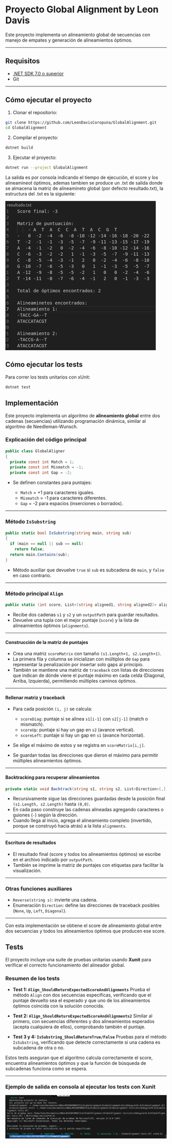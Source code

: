 # Proyecto Global Alignment by Leon Davis

Este proyecto implementa un alineamiento global de secuencias con manejo de empates y generación de alineamientos óptimos.

---

## Requisitos

- [.NET SDK 7.0 o superior](https://dotnet.microsoft.com/download)
- Git

---

## Cómo ejecutar el proyecto

1. Clonar el repositorio:

```bash
git clone https://github.com/LeonDavisCoropuna/GlobalAlignment.git
cd GlobalAlignment
````

2. Compilar el proyecto:

```bash
dotnet build
```

3. Ejecutar el proyecto:

```bash
dotnet run --project GlobalAlignment
```

La salida es por consola indicando el tiempo de ejecución, el score y los alineamineot óptimos, ademas tambien se produce un .txt de salida donde se almacena la matriz de alineamineto global (por defecto resultado.txt), la estructura del .txt es la siguiente:

![Imagen mostrando salida en consola con tests pasados](/images/output-result.png)

## Cómo ejecutar los tests

Para correr los tests unitarios con xUnit:

```bash
dotnet test
```

## Implementación

Este proyecto implementa un algoritmo de **alineamiento global** entre dos cadenas (secuencias) utilizando programación dinámica, similar al algoritmo de Needleman-Wunsch.

### Explicación del código principal

```csharp
public class GlobalAligner
{
  private const int Match = 1;
  private const int Mismatch = -1;
  private const int Gap = -2;
```

* Se definen constantes para puntajes:

  * `Match` = +1 para caracteres iguales.
  * `Mismatch` = -1 para caracteres diferentes.
  * `Gap` = -2 para espacios (inserciones o borrados).

---

### Método `IsSubstring`

```csharp
public static bool IsSubstring(string main, string sub)
{
  if (main == null || sub == null)
    return false;
  return main.Contains(sub);
}
```

* Método auxiliar que devuelve `true` si `sub` es subcadena de `main`, y `false` en caso contrario.

---

### Método principal `Align`

```csharp
public static (int score, List<(string aligned1, string aligned2)> alignments) Align(string s1, string s2, string outputPath)
```

* Recibe dos cadenas `s1` y `s2` y un `outputPath` para guardar resultados.
* Devuelve una tupla con el mejor puntaje (`score`) y la lista de alineamientos óptimos (`alignments`).

---

#### Construcción de la matriz de puntajes

* Crea una matriz `scoreMatrix` con tamaño `(s1.Length+1, s2.Length+1)`.
* La primera fila y columna se inicializan con múltiplos de `Gap` para representar la penalización por insertar solo gaps al principio.
* También se mantiene una matriz de `traceback` con listas de direcciones que indican de dónde viene el puntaje máximo en cada celda (Diagonal, Arriba, Izquierda), permitiendo múltiples caminos óptimos.

---

#### Rellenar matriz y traceback

* Para cada posición `(i, j)` se calcula:

  * `scoreDiag`: puntaje si se alinea `s1[i-1]` con `s2[j-1]` (match o mismatch).
  * `scoreUp`: puntaje si hay un gap en `s2` (avance vertical).
  * `scoreLeft`: puntaje si hay un gap en `s1` (avance horizontal).

* Se elige el máximo de estos y se registra en `scoreMatrix[i,j]`.

* Se guardan todas las direcciones que dieron el máximo para permitir múltiples alineamientos óptimos.

---

#### Backtracking para recuperar alineamientos

```csharp
private static void Backtrack(string s1, string s2, List<Direction>[,] traceback, int i, int j, string aligned1, string aligned2, List<(string, string)> alignments)
```

* Recursivamente sigue las direcciones guardadas desde la posición final `(s1.Length, s2.Length)` hasta `(0,0)`.
* En cada paso construye las cadenas alineadas agregando caracteres o guiones (`-`) según la dirección.
* Cuando llega al inicio, agrega el alineamiento completo (invertido, porque se construyó hacia atrás) a la lista `alignments`.

---

#### Escritura de resultados

* El resultado final (score y todos los alineamientos óptimos) se escribe en el archivo indicado por `outputPath`.
* También se imprime la matriz de puntajes con etiquetas para facilitar la visualización.

---

### Otras funciones auxiliares

* `Reverse(string s)`: invierte una cadena.
* Enumeración `Direction`: define las direcciones de traceback posibles (`None`, `Up`, `Left`, `Diagonal`).

---

Con esta implementación se obtiene el score de alineamiento global entre dos secuencias y todos los alineamientos óptimos que producen ese score.

## Tests

El proyecto incluye una suite de pruebas unitarias usando **Xunit** para verificar el correcto funcionamiento del alineador global.

### Resumen de los tests

* **Test 1: `Align_ShouldReturnExpectedScoreAndAlignments`**
  Prueba el método `Align` con dos secuencias específicas, verificando que el puntaje devuelto sea el esperado y que uno de los alineamientos óptimos coincida con la solución conocida.

* **Test 2: `Align_ShouldReturnExpectedScoreAndAlignments2`**
  Similar al primero, con secuencias diferentes y dos alineamientos esperados (acepta cualquiera de ellos), comprobando también el puntaje.

* **Test 3 y 4: `IsSubstring_ShouldReturnTrue/False`**
  Pruebas para el método `IsSubstring`, verificando que detecte correctamente si una cadena es subcadena de otra o no.

Estos tests aseguran que el algoritmo calcula correctamente el score, encuentra alineamientos óptimos y que la función de búsqueda de subcadenas funciona como se espera.

---

### Ejemplo de salida en consola al ejecutar los tests con Xunit

![Imagen mostrando salida en consola con tests pasados](/images/output-test.png)
